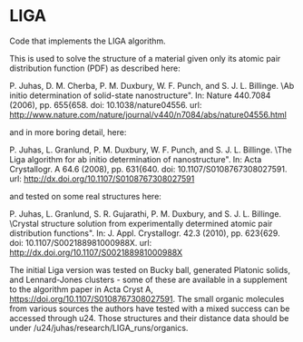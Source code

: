 # LIGA
Code that implements the LIGA algorithm.

This is used to solve the structure of a material given only its atomic pair distribution function (PDF) as described here:

P. Juhas, D. M. Cherba, P. M. Duxbury, W. F. Punch, and S. J. L. Billinge. \Ab initio
determination of solid-state nanostructure". In: Nature 440.7084 (2006), pp. 655{658. doi:
10.1038/nature04556. url:
http://www.nature.com/nature/journal/v440/n7084/abs/nature04556.html

and in more boring detail, here:

P. Juhas, L. Granlund, P. M. Duxbury, W. F. Punch, and S. J. L. Billinge. \The Liga algorithm
for ab initio determination of nanostructure". In: Acta Crystallogr. A 64.6 (2008), pp. 631{640.
doi: 10.1107/S0108767308027591. url: http://dx.doi.org/10.1107/S0108767308027591

and tested on some real structures here:

P. Juhas, L. Granlund, S. R. Gujarathi, P. M. Duxbury, and S. J. L. Billinge. \Crystal structure
solution from experimentally determined atomic pair distribution functions". In: J. Appl.
Crystallogr. 42.3 (2010), pp. 623{629. doi: 10.1107/S002188981000988X. url:
http://dx.doi.org/10.1107/S002188981000988X

The initial Liga version was tested on Bucky ball, generated Platonic solids,
and Lennard-Jones clusters - some of these are available in a supplement
to the algorithm paper in Acta Cryst A, https://doi.org/10.1107/S0108767308027591.
The small organic molecules from various sources the authors have tested with a mixed success can be accessed through u24. Those structures and their distance
data should be under /u24/juhas/research/LIGA_runs/organics.